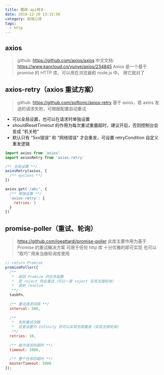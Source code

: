 ```yaml
---
title: 酷库-api相关
date: 2019-12-20 13:15:50
category: 前端心得
tags:
  - http
---
```


## axios
> github: https://github.com/axios/axios
> 中文文档: https://www.kancloud.cn/yunye/axios/234845
> Axios 是一个基于 promise 的 HTTP 库，可以用在浏览器和 node.js 中。
> 用它就对了

## axios-retry（axios 重试方案）
> github: https://github.com/softonic/axios-retry
> 基于 axios，若 axios 发送的请求失败，可根据配置自动重试

- 可以全局设置，也可以在请求时单独设置
- shouldResetTimeout 的作用为每次重试重置超时，建议开启，否则控制台会变成 “机关枪”
- 默认只有 "5xx错误" 和 "网络错误" 才会重发，可设置 retryCondition 自定义重发逻辑

```javascript
import axios from 'axios'
import axiosRetry from 'axios-retry'

/** 全局设置 **/
axiosRetry(axios, {
  /** options **/
})

axios.get('/abc', {
  /** 单独设置 **/
  'axios-retry': {
    retries: 3
  }
})
```

## promise-poller（重试、轮询）
> https://github.com/joeattardi/promise-poller
> 此库主要作用为基于 Promise 的重试解决方案
> 可用于任何 http 库
> 十分优雅的即可实现
> 也可以 “取巧” 用来当做轮询库使用

```javascript
// return Promise
promisePoller({
  /**
   *  返回 Promise 的任务函数
   *  若 reject 则会重试（可以一直 reject 实现无限轮询）
   *  直到 resolve
   **/
  taskFn,
  
  /** 重试请求间隔 **/
  interval: 500,
  
  /**
   *  失败重试次数
   *  这里设置为 Infinity 则可以实现无限重发（实现无限轮询）
   **/
  retries: 10,
  
  /** 每次请求的超时 **/
  timeout: 1000,
  
  /** 整个任务的超时 **/
  masterTimeout: 5000
});
```